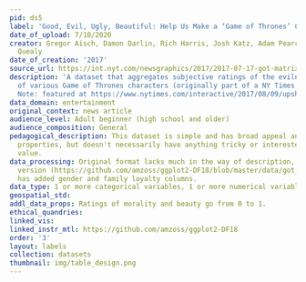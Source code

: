 ```yaml
---
pid: ds5
label: 'Good, Evil, Ugly, Beautiful: Help Us Make a ‘Game of Thrones’ Chart'
date_of_upload: 7/10/2020
creator: Gregor Aisch, Damon Darlin, Rich Harris, Josh Katz, Adam Pearce and Kevin
  Quealy
date_of_creation: '2017'
source_url: https://int.nyt.com/newsgraphics/2017/2017-07-17-got-matrix/mean.json
description: 'A dataset that aggregates subjective ratings of the evilness and attractiveness
  of various Game of Thrones characters (originally part of a NY Times Upshot article).
  Note: featured at https://www.nytimes.com/interactive/2017/08/09/upshot/game-of-thrones-chart.html.'
data_domain: entertainment
original_context: news article
audience_level: Adult beginner (high school and older)
audience_composition: General
pedagogical_description: This dataset is simple and has broad appeal and useful data
  properties, but doesn't necessarily have anything tricky or interested of pedagogical
  value.
data_processing: Original format lacks much in the way of description, but a processed
  version (https://github.com/amzoss/ggplot2-DF18/blob/master/data/got_ratings.csv)
  has added gender and family loyalty columns.
data_type: 1 or more categorical variables, 1 or more numerical variables
geospatial_std: 
addl_data_props: Ratings of morality and beauty go from 0 to 1.
ethical_quandries: 
linked_vis: 
linked_instr_mtl: https://github.com/amzoss/ggplot2-DF18
order: '3'
layout: labels
collection: datasets
thumbnail: img/table_design.png
---
```

